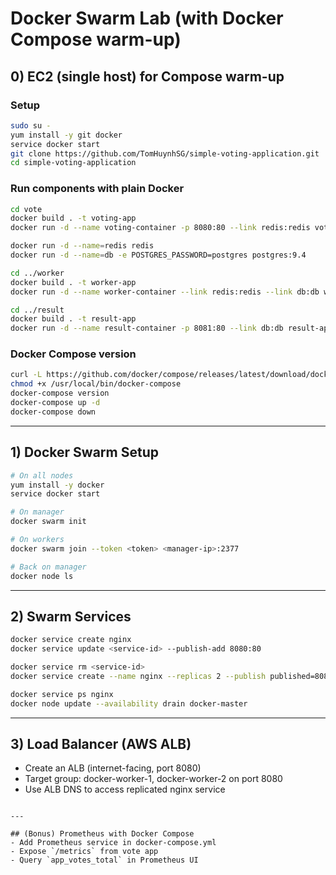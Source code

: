 # Docker Swarm Lab (with Docker Compose warm-up)

## 0) EC2 (single host) for Compose warm-up
### Setup
```bash
sudo su -
yum install -y git docker
service docker start
git clone https://github.com/TomHuynhSG/simple-voting-application.git
cd simple-voting-application
```

### Run components with plain Docker
```bash
cd vote
docker build . -t voting-app
docker run -d --name voting-container -p 8080:80 --link redis:redis voting-app

docker run -d --name=redis redis
docker run -d --name=db -e POSTGRES_PASSWORD=postgres postgres:9.4

cd ../worker
docker build . -t worker-app
docker run -d --name worker-container --link redis:redis --link db:db worker-app

cd ../result
docker build . -t result-app
docker run -d --name result-container -p 8081:80 --link db:db result-app
```

### Docker Compose version
```bash
curl -L https://github.com/docker/compose/releases/latest/download/docker-compose-$(uname -s)-$(uname -m)   -o /usr/local/bin/docker-compose
chmod +x /usr/local/bin/docker-compose
docker-compose version
docker-compose up -d
docker-compose down
```

---

## 1) Docker Swarm Setup
```bash
# On all nodes
yum install -y docker
service docker start

# On manager
docker swarm init

# On workers
docker swarm join --token <token> <manager-ip>:2377

# Back on manager
docker node ls
```

---

## 2) Swarm Services
```bash
docker service create nginx
docker service update <service-id> --publish-add 8080:80

docker service rm <service-id>
docker service create --name nginx --replicas 2 --publish published=8080,target=80 nginx

docker service ps nginx
docker node update --availability drain docker-master
```

---

## 3) Load Balancer (AWS ALB)
- Create an ALB (internet-facing, port 8080)
- Target group: docker-worker-1, docker-worker-2 on port 8080
- Use ALB DNS to access replicated nginx service
```

---

## (Bonus) Prometheus with Docker Compose
- Add Prometheus service in docker-compose.yml
- Expose `/metrics` from vote app
- Query `app_votes_total` in Prometheus UI